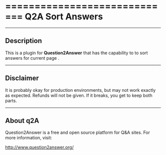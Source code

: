 =============================
Q2A Sort Answers  
=============================
-----------
Description
-----------
This is a plugin for **Question2Answer** that has the capability to to sort answers for current page . 

----------
Disclaimer
----------
It is probably okay for production environments, but may not work exactly as expected.  Refunds will not be given.  If it breaks, you get to keep both parts.

---------
About q2A
---------
Question2Answer is a free and open source platform for Q&A sites. For more information, visit:

http://www.question2answer.org/

